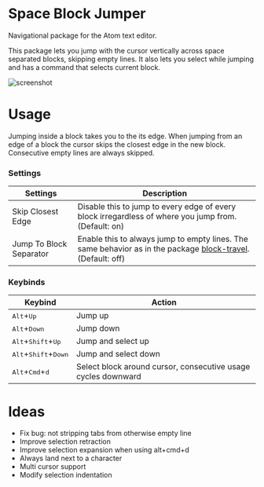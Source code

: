 # Space Block Jumper

Navigational package for the Atom text editor.

This package lets you jump with the cursor vertically across space separated blocks, skipping empty lines. It also lets you select while jumping and has a command that selects current block.

![screenshot](http://i.imgur.com/VZk2uX4.gif)

# Usage
Jumping inside a block takes you to the its edge. When jumping from an edge of a block the cursor skips the closest edge in the new block. Consecutive empty lines are always skipped.
### Settings
Settings | Description
------- | ------
Skip Closest Edge | Disable this to jump to every edge of every block irregardless of where you jump from. (Default: on)
Jump To Block Separator | Enable this to always jump to empty lines. The same behavior as in the package [block-travel](https://atom.io/packages/block-travel). (Default: off)

### Keybinds
Keybind | Action
--------- | ------
<kbd>Alt</kbd>+<kbd>Up</kbd> | Jump up
<kbd>Alt</kbd>+<kbd>Down</kbd> | Jump down
<kbd>Alt</kbd>+<kbd>Shift</kbd>+<kbd>Up</kbd> | Jump and select up
<kbd>Alt</kbd>+<kbd>Shift</kbd>+<kbd>Down</kbd> | Jump and select down
<kbd>Alt</kbd>+<kbd>Cmd</kbd>+<kbd>d</kbd> | Select block around cursor, consecutive usage cycles downward

# Ideas
* Fix bug: not stripping tabs from otherwise empty line
* Improve selection retraction
* Improve selection expansion when using alt+cmd+d
* Always land next to a character
* Multi cursor support
* Modify selection indentation
